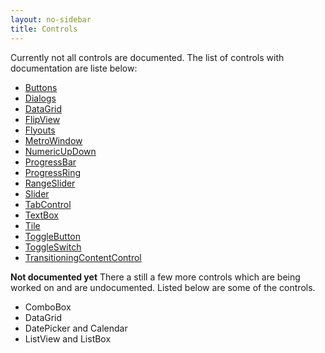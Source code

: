 ```yaml
---
layout: no-sidebar
title: Controls 
---
```


Currently not all controls are documented. The list of controls with documentation are liste below:

 - [Buttons]({{site.baseurl}}/controls/buttons.html)
 - [Dialogs]({{site.baseurl}}/controls/dialogs.html)
 - [DataGrid]({{site.baseurl}}/controls/datagrid.html)
 - [FlipView]({{site.baseurl}}/controls/flipview.html)
 - [Flyouts]({{site.baseurl}}/controls/flyouts.html)
 - [MetroWindow]({{site.baseurl}}/controls/metro-window.html)
 - [NumericUpDown]({{site.baseurl}}/controls/numericupdown.html)
 - [ProgressBar]({{site.baseurl}}/controls/progressbar.html)
 - [ProgressRing]({{site.baseurl}}/controls/progress-ring.html)
 - [RangeSlider]({{site.baseurl}}/controls/range-slider.html)
 - [Slider]({{site.baseurl}}/controls/slider.html)
 - [TabControl]({{site.baseurl}}/controls/tab-control.html)
 - [TextBox]({{site.baseurl}}/controls/textbox.html)
 - [Tile]({{site.baseurl}}/controls/tile.html)
 - [ToggleButton]({{site.baseurl}}/controls/toggle-button.html)
 - [ToggleSwitch]({{site.baseurl}}/controls/toggle-switch.html)
 - [TransitioningContentControl]({{site.baseurl}}/controls/transitioning-content-control.html)
 
**Not documented yet**
There a still a few more controls which are being worked on and are undocumented. Listed below are some of the controls.

 - ComboBox
 - DataGrid
 - DatePicker and Calendar
 - ListView and ListBox
